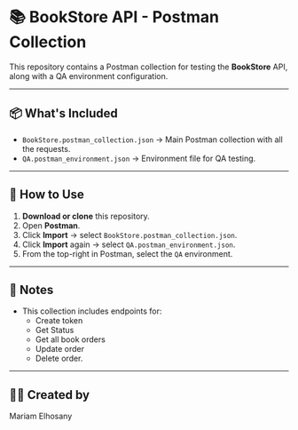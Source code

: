 # 📚 BookStore API - Postman Collection

This repository contains a Postman collection for testing the **BookStore** API, along with a QA environment configuration.

---

## 📦 What's Included

- `BookStore.postman_collection.json` → Main Postman collection with all the requests.
- `QA.postman_environment.json` → Environment file for QA testing.

---

## 🚀 How to Use

1. **Download or clone** this repository.
2. Open **Postman**.
3. Click **Import** → select `BookStore.postman_collection.json`.
4. Click **Import** again → select `QA.postman_environment.json`.
5. From the top-right in Postman, select the `QA` environment.

---

## 📌 Notes

- This collection includes endpoints for:
  - Create token
  - Get Status
  - Get all book orders
  - Update order
  - Delete order.

---

## 🙋‍♀️ Created by

Mariam Elhosany 
